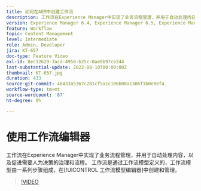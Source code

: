 ```yaml
---
title: 如何在AEM中创建工作流
description: 工作流在Experience Manager中实现了业务流程管理，并用于自动处理内容，以及促进需要人为决策的治理和流程。
version: Experience Manager 6.4, Experience Manager 6.5, Experience Manager as a Cloud Service
feature: Workflow
topic: Content Management
level: Intermediate
role: Admin, Developer
jira: KT-657
doc-type: Feature Video
exl-id: 8ec12629-3acd-4958-b25c-0ae0b97ce244
last-substantial-update: 2022-08-10T00:00:00Z
thumbnail: KT-657.jpg
duration: 433
source-git-commit: 48433a5367c281cf5a1c106b08a1306f1b0e8ef4
workflow-type: tm+mt
source-wordcount: '87'
ht-degree: 0%

---
```


# 使用工作流编辑器

工作流在Experience Manager中实现了业务流程管理，并用于自动处理内容，以及促进需要人为决策的治理和流程。 工作流是通过工作流模型定义的，工作流模型由一系列步骤组成，在[!UICONTROL 工作流模型编辑器]中创建和管理。

>[!VIDEO](https://video.tv.adobe.com/v/347046?quality=12&learn=on&captions=chi_hans)
